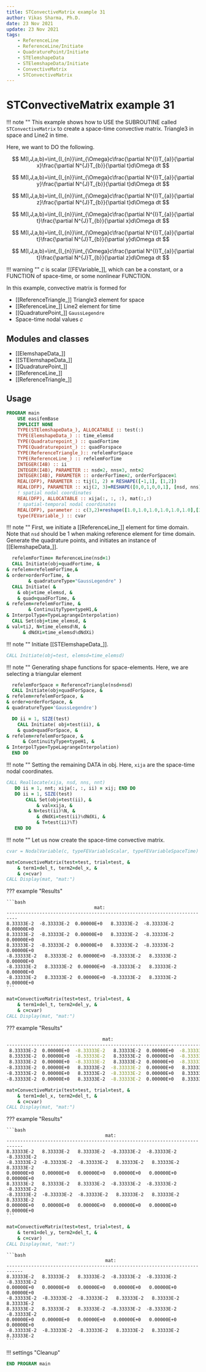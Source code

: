 ```yaml
---
title: STConvectiveMatrix example 31
author: Vikas Sharma, Ph.D.
date: 23 Nov 2021
update: 23 Nov 2021 
tags:
    - ReferenceLine
    - ReferenceLine/Initiate
    - QuadraturePoint/Initiate
    - STElemshapeData
    - STElemshapeData/Initiate
    - ConvectiveMatrix
    - STConvectiveMatrix
---
```


# STConvectiveMatrix example 31

!!! note ""
This example shows how to USE the SUBROUTINE called `STConvectiveMatrix` to create a space-time convective matrix. Triangle3 in space and Line2 in time.

Here, we want to DO the following.

$$
M(I,J,a,b)=\int_{I_{n}}\int_{\Omega}c\frac{\partial N^{I}T_{a}}{\partial x}\frac{\partial N^{J}T_{b}}{\partial t}d\Omega dt
$$

$$
M(I,J,a,b)=\int_{I_{n}}\int_{\Omega}c\frac{\partial N^{I}T_{a}}{\partial y}\frac{\partial N^{J}T_{b}}{\partial t}d\Omega dt
$$

$$
M(I,J,a,b)=\int_{I_{n}}\int_{\Omega}c\frac{\partial N^{I}T_{a}}{\partial z}\frac{\partial N^{J}T_{b}}{\partial t}d\Omega dt
$$

$$
M(I,J,a,b)=\int_{I_{n}}\int_{\Omega}c\frac{\partial N^{I}T_{a}}{\partial t}\frac{\partial N^{J}T_{b}}{\partial x}d\Omega dt
$$

$$
M(I,J,a,b)=\int_{I_{n}}\int_{\Omega}c\frac{\partial N^{I}T_{a}}{\partial t}\frac{\partial N^{J}T_{b}}{\partial y}d\Omega dt
$$

$$
M(I,J,a,b)=\int_{I_{n}}\int_{\Omega}c\frac{\partial N^{I}T_{a}}{\partial t}\frac{\partial N^{J}T_{b}}{\partial z}d\Omega dt
$$

!!! warning ""
$c$ is scalar [[FEVariable_]], which can be a constant, or a FUNCTION of space-time, or some nonlinear FUNCTION.

In this example, convective matrix is formed for

- [[ReferenceTriangle_]] Triangle3 element for space
- [[ReferenceLine_]] Line2 element for time
- [[QuadraturePoint_]] `GaussLegendre`
- Space-time nodal values $c$

## Modules and classes

- [[ElemshapeData_]]
- [[STElemshapeData_]]
- [[QuadraturePoint_]]
- [[ReferenceLine_]]
- [[ReferenceTriangle_]]

## Usage

```fortran
PROGRAM main
    USE easifemBase
    IMPLICIT NONE
    TYPE(STElemshapeData_), ALLOCATABLE :: test(:)
    TYPE(ElemshapeData_) :: time_elemsd
    TYPE(Quadraturepoint_) :: quadFortime
    TYPE(Quadraturepoint_) :: quadForspace
    TYPE(ReferenceTriangle_):: refelemForSpace
    TYPE(ReferenceLine_) :: refelemForTime
    INTEGER(I4B) :: ii
    INTEGER(I4B), PARAMETER :: nsd=2, nns=3, nnt=2
    INTEGER(I4B), PARAMETER :: orderForTime=2, orderForSpace=1
    REAL(DFP), PARAMETER :: tij(1, 2) = RESHAPE([-1,1], [1,2])
    REAL(DFP), PARAMETER :: xij(2, 3)=RESHAPE([0,0,1,0,0,1], [nsd, nns])
    ! spatial nodal coordinates
    REAL(DFP), ALLOCATABLE :: xija(:, :, :), mat(:,:)
    ! spatial-temporal nodal coordinates
    REAL(DFP), parameter :: c(3,2)=reshape([1.0,1.0,1.0,1.0,1.0,1.0],[3,2])
    type(FEVariable_) :: cvar
```

!!! note ""
First, we initiate a [[ReferenceLine_]] element for time domain. Note that `nsd` should be 1 when making reference element for time domain. Generate the quadrature points, and initiates an instance of [[ElemshapeData_]].

```fortran
  refelemForTime= ReferenceLine(nsd=1)
  CALL Initiate(obj=quadFortime, &
& refelem=refelemForTime,&
& order=orderForTime, &
    	& quadratureType="GaussLegendre" )
  CALL Initiate( &
  	& obj=time_elemsd, &
 	& quad=quadForTime, &
& refelem=refelemForTime, &
    	& ContinuityType=typeH1,&
& InterpolType=TypeLagrangeInterpolation)
  CALL Set(obj=time_elemsd, &
& val=tiJ, N=time_elemsd%N, &
      & dNdXi=time_elemsd%dNdXi)
```

!!! note ""
Initiate [[STElemshapeData_]].

```fortran
CALL Initiate(obj=test, elemsd=time_elemsd)
```

!!! note ""
Generating shape functions for space-elements. Here, we are selecting a triangular element

```fortran
  refelemForSpace = ReferenceTriangle(nsd=nsd)
  CALL Initiate(obj=quadForSpace, &
& refelem=refelemForSpace, &
& order=orderForSpace, &
& quadratureType='GaussLegendre')
```

```fortran
  DO ii = 1, SIZE(test)
    CALL Initiate( obj=test(ii), &
 	& quad=quadForSpace, &
& refelem=refelemForSpace, &
      & ContinuityType=typeH1, &
& InterpolType=TypeLagrangeInterpolation)
  END DO
```

!!! note ""
Setting the remaining DATA in obj. Here, `xija` are the space-time nodal coordinates.

```fortran
CALL Reallocate(xija, nsd, nns, nnt)
   DO ii = 1, nnt; xija(:, :, ii) = xij; END DO
   DO ii = 1, SIZE(test)
       CALL Set(obj=test(ii), &
           & val=xija, &
		& N=test(ii)%N, &
           & dNdXi=test(ii)%dNdXi, &
           & T=test(ii)%T)
   END DO
```

!!! note ""
Let us now create the space-time convective matrix.

```fortran
cvar = NodalVariable(c, typeFEVariableScalar, typeFEVariableSpaceTime)
```

```fortran
mat=ConvectiveMatrix(test=test, trial=test, &
    & term1=del_t, term2=del_x, &
    & c=cvar)
CALL Display(mat, "mat:")
```

??? example "Results"

    ```bash
                                    mat:                                   
    --------------------------------------------------------------------------
    8.33333E-2  -8.33333E-2  0.00000E+0   8.33333E-2  -8.33333E-2  0.00000E+0
    8.33333E-2  -8.33333E-2  0.00000E+0   8.33333E-2  -8.33333E-2  0.00000E+0
    8.33333E-2  -8.33333E-2  0.00000E+0   8.33333E-2  -8.33333E-2  0.00000E+0
    -8.33333E-2   8.33333E-2  0.00000E+0  -8.33333E-2   8.33333E-2  0.00000E+0
    -8.33333E-2   8.33333E-2  0.00000E+0  -8.33333E-2   8.33333E-2  0.00000E+0
    -8.33333E-2   8.33333E-2  0.00000E+0  -8.33333E-2   8.33333E-2  0.00000E+0
    ```

```fortran
mat=ConvectiveMatrix(test=test, trial=test, &
    & term1=del_t, term2=del_y, &
    & c=cvar)
CALL Display(mat, "mat:")
```

??? example "Results"

```bash
                                   mat:                                   
--------------------------------------------------------------------------
 8.33333E-2  0.00000E+0  -8.33333E-2   8.33333E-2  0.00000E+0  -8.33333E-2
 8.33333E-2  0.00000E+0  -8.33333E-2   8.33333E-2  0.00000E+0  -8.33333E-2
 8.33333E-2  0.00000E+0  -8.33333E-2   8.33333E-2  0.00000E+0  -8.33333E-2
-8.33333E-2  0.00000E+0   8.33333E-2  -8.33333E-2  0.00000E+0   8.33333E-2
-8.33333E-2  0.00000E+0   8.33333E-2  -8.33333E-2  0.00000E+0   8.33333E-2
-8.33333E-2  0.00000E+0   8.33333E-2  -8.33333E-2  0.00000E+0   8.33333E-2
```

```fortran
mat=ConvectiveMatrix(test=test, trial=test, &
    & term1=del_x, term2=del_t, &
    & c=cvar)
CALL Display(mat, "mat:")
```

??? example "Results"

    ```bash
                                        mat:                                    
    ----------------------------------------------------------------------------
    8.33333E-2   8.33333E-2   8.33333E-2  -8.33333E-2  -8.33333E-2  -8.33333E-2
    -8.33333E-2  -8.33333E-2  -8.33333E-2   8.33333E-2   8.33333E-2   8.33333E-2
    0.00000E+0   0.00000E+0   0.00000E+0   0.00000E+0   0.00000E+0   0.00000E+0
    8.33333E-2   8.33333E-2   8.33333E-2  -8.33333E-2  -8.33333E-2  -8.33333E-2
    -8.33333E-2  -8.33333E-2  -8.33333E-2   8.33333E-2   8.33333E-2   8.33333E-2
    0.00000E+0   0.00000E+0   0.00000E+0   0.00000E+0   0.00000E+0   0.00000E+0
    ```

```fortran
mat=ConvectiveMatrix(test=test, trial=test, &
    & term1=del_y, term2=del_t, &
    & c=cvar)
CALL Display(mat, "mat:")
```

    ```bash
                                        mat:                                    
    ----------------------------------------------------------------------------
    8.33333E-2   8.33333E-2   8.33333E-2  -8.33333E-2  -8.33333E-2  -8.33333E-2
    0.00000E+0   0.00000E+0   0.00000E+0   0.00000E+0   0.00000E+0   0.00000E+0
    -8.33333E-2  -8.33333E-2  -8.33333E-2   8.33333E-2   8.33333E-2   8.33333E-2
    8.33333E-2   8.33333E-2   8.33333E-2  -8.33333E-2  -8.33333E-2  -8.33333E-2
    0.00000E+0   0.00000E+0   0.00000E+0   0.00000E+0   0.00000E+0   0.00000E+0
    -8.33333E-2  -8.33333E-2  -8.33333E-2   8.33333E-2   8.33333E-2   8.33333E-2
    ```

!!! settings "Cleanup"

```fortran
END PROGRAM main
```
